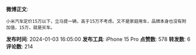 **微博正文**: 
```
小米汽车定价15万以下，立马提一辆，高于15万不考虑。又不是家庭用车，品牌本身也没有附加值，15万，就是买车。
```
**发布时间**: 2024-01-03 16:05:00
**发布工具**: iPhone 15 Pro
**点赞数**: 578
**转发数**: 6
**评论数**: 214
